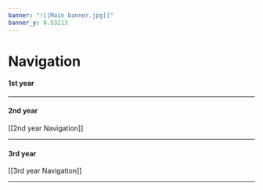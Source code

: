 ```yaml
---
banner: "![[Main banner.jpg]]"
banner_y: 0.53213
---
```

# Navigation

#### 1st year

___________________________________________________________
#### 2nd year

[[2nd year Navigation]]
___________________________________________________________
#### 3rd year

[[3rd year Navigation]]
___________________________________________________________